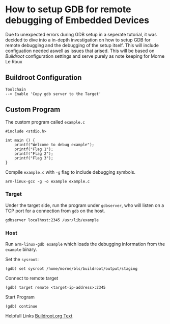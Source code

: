 # How to setup GDB for remote debugging of Embedded Devices

Due to unexpected errors during GDB setup in a seperate tutorial, it was decided to dive into a in-depth investigation on how to setup GDB for remote debugging and the debugging of the setup itself. This will include configuation needed aswell as issues that arised. This will be based on *Buildroot* configuration settings and serve purely as note keeping for Morne Le Roux

## Buildroot Configuration

```
Toolchain
--> Enable 'Copy gdb server to the Target'
```
## Custom Program

The custom program called `example.c`
  ```
  #include <stdio.h>

  int main () {
      printf("Welcome to debug example");
      printf("Flag 1");
      printf("Flag 2");
      printf("Flag 3");
  }
  ```

Compile `example.c` with `-g` flag to include debugging symbols.

```
arm-linux-gcc -g -o example example.c
```

### Target

Under the target side, run the program under `gdbserver`, who will listen on a TCP port for a connection from `gdb` on the host.
```
gdbserver localhost:2345 /usr/lib/example
```

### Host

Run `arm-linux-gdb example` which loads the debugging information from the `example` binary.

Set the `sysroot`:
```
(gdb) set sysroot /home/morne/bls/buildroot/output/staging
```

Connect to remote target
```
(gdb) target remote <target-ip-address>:2345
```

Start Program
```
(gdb) continue
```

Helpfull Links
[Buildroot.org Text](https://buildroot.org/downloads/manual/using-buildroot-debugger.txt)

